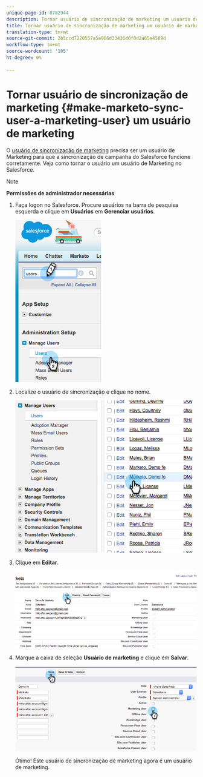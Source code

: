 ```yaml
---
unique-page-id: 8782944
description: Tornar usuário de sincronização de marketing um usuário de marketing - documentos do marketing - Documentação do produto
title: Tornar usuário de sincronização de marketing um usuário de marketing
translation-type: tm+mt
source-git-commit: 2b5ccd7220557a5e966d33436d0f0d2a65e4589d
workflow-type: tm+mt
source-wordcount: '105'
ht-degree: 0%

---
```



# Tornar usuário de sincronização de marketing {#make-marketo-sync-user-a-marketing-user} um usuário de marketing

O [usuário de sincronização de marketing](/help/marketo/product-docs/crm-sync/salesforce-sync/setup/enterprise-unlimited-edition/step-2-of-3-create-a-salesforce-user-for-marketo-enterprise-unlimited.md) precisa ser um usuário de Marketing para que a sincronização de campanha do Salesforce funcione corretamente. Veja como tornar o usuário um usuário de Marketing no Salesforce.

>[!NOTE]
>
>**Permissões de administrador necessárias**

1. Faça logon no Salesforce. Procure usuários na barra de pesquisa esquerda e clique em **Usuários** em **Gerenciar usuários**.

   ![](assets/image2015-7-8-14-3a25-3a49.png)

1. Localize o usuário de sincronização e clique no nome.

   ![](assets/image2015-7-8-14-3a27-3a32.png)

1. Clique em **Editar**.

   ![](assets/image2015-7-8-14-3a29-3a7.png)

1. Marque a caixa de seleção **Usuário de marketing** e clique em **Salvar**.

   ![](assets/image2015-7-8-14-3a30-3a16.png)

   Ótimo! Este usuário de sincronização de marketing agora é um usuário de marketing.
